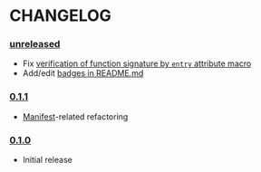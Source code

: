 # CHANGELOG

### [unreleased](https://github.com/speelbarrow/weensy.rs/blob/main)
- Fix [verification of function signature by `entry` attribute macro](https://github.com/speelbarrow/)
- Add/edit [badges in README.md](https://github.com/speelbarrow/weensy.rs/blob/main/README.md?plain=1#L1)

### [0.1.1](https://github.com/speelbarrow/weensy.rs/blob/v0.1.1)
- [Manifest](https://github.com/speelbarrow/weensy.rs/blob/v0.1.1/Cargo.toml)-related refactoring

### [0.1.0](https://github.com/speelbarrow/weensy.rs/blob/v0.1.0)
- Initial release
